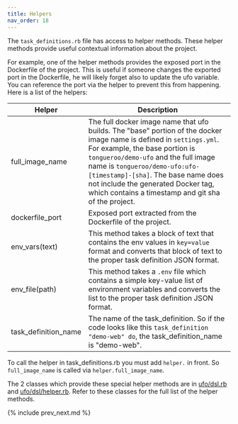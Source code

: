```yaml
---
title: Helpers
nav_order: 18
---
```


The `task_definitions.rb` file has access to helper methods. These helper methods provide useful contextual information about the project.

For example, one of the helper methods provides the exposed port in the Dockerfile of the project. This is useful if someone changes the exported port in the Dockerfile, he will likely forget also to update the ufo variable.  You can reference the port via the helper to prevent this from happening. Here is a list of the helpers:

Helper  | Description
------------- | -------------
full\_image\_name | The full docker image name that ufo builds. The "base" portion of the docker image name is defined in `settings.yml`. For example, the base portion is `tongueroo/demo-ufo` and the full image name is `tongueroo/demo-ufo:ufo-[timestamp]-[sha]`. The base name does not include the generated Docker tag, which contains a timestamp and git sha of the project.
dockerfile\_port | Exposed port extracted from the Dockerfile of the project. 
env_vars(text) | This method takes a block of text that contains the env values in `key=value` format and converts that block of text to the proper task definition JSON format.
env_file(path) | This method takes a `.env` file which contains a simple key-value list of environment variables and converts the list to the proper task definition JSON format.
task_definition_name | The name of the task_definition.  So if the code looks like this `task_definition "demo-web" do`, the task_definition_name is "demo-web".

To call the helper in task_definitions.rb you must add `helper.` in front.  So `full_image_name` is called via `helper.full_image_name`.

The 2 classes which provide these special helper methods are in [ufo/dsl.rb](https://github.com/tongueroo/ufo/blob/master/lib/ufo/dsl.rb) and [ufo/dsl/helper.rb](https://github.com/tongueroo/ufo/blob/master/lib/ufo/dsl/helper.rb). Refer to these classes for the full list of the helper methods.

{% include prev_next.md %}